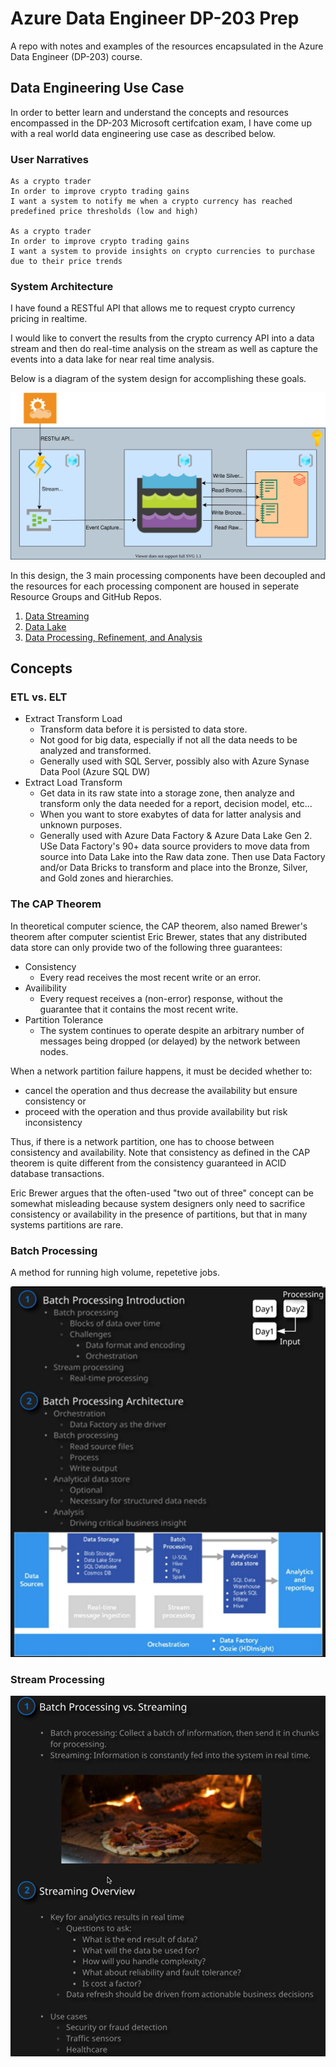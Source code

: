 # Azure Data Engineer DP-203 Prep

A repo with notes and examples of the resources encapsulated in the Azure Data Engineer (DP-203) course.

## Data Engineering Use Case

In order to better learn and understand the concepts and resources encompassed in the DP-203 Microsoft certifcation exam, I have come up with a real world data engineering use case as described below.

### User Narratives

    As a crypto trader
    In order to improve crypto trading gains
    I want a system to notify me when a crypto currency has reached predefined price thresholds (low and high)

    As a crypto trader
    In order to improve crypto trading gains
    I want a system to provide insights on crypto currencies to purchase due to their price trends

### System Architecture

I have found a RESTful API that allows me to request crypto currency pricing in realtime.

I would like to convert the results from the crypto currency API into a data stream and then do real-time analysis on the stream as well as capture the events into a data lake for near real time analysis.

Below is a diagram of the system design for accomplishing these goals.

![Workload Architecture](workload-diagrams/event-hub-capture-ingestion.drawio.svg)

In this design, the 3 main processing components have been decoupled and the resources for each processing component are housed in seperate Resource Groups and GitHub Repos.

1. [Data Streaming](https://github.com/michael-griehm/azure-data-streams)
2. [Data Lake](https://github.com/michael-griehm/azure-data-lake)
3. [Data Processing, Refinement, and Analysis](https://github.com/michael-griehm/azure-databricks)

## Concepts

### ETL vs. ELT

- Extract Transform Load
  - Transform data before it is persisted to data store.
  - Not good for big data, especially if not all the data needs to be analyzed and transformed.
  - Generally used with SQL Server, possibly also with Azure Synase Data Pool (Azure SQL DW)
- Extract Load Transform
  - Get data in its raw state into a storage zone, then analyze and transform only the data needed for a report, decision model, etc...
  - When you want to store exabytes of data for latter analysis and unknown purposes.
  - Generally used with Azure Data Factory & Azure Data Lake Gen 2.  USe Data Factory's 90+ data source providers to move data from source into Data Lake into the Raw data zone.  Then use Data Factory and/or Data Bricks to transform and place into the Bronze, Silver, and Gold zones and hierarchies.

### The CAP Theorem

In theoretical computer science, the CAP theorem, also named Brewer's theorem after computer scientist Eric Brewer, states that any distributed data store can only provide two of the following three guarantees:

- Consistency
  - Every read receives the most recent write or an error.
- Availibility
  - Every request receives a (non-error) response, without the guarantee that it contains the most recent write.
- Partition Tolerance
  - The system continues to operate despite an arbitrary number of messages being dropped (or delayed) by the network between nodes.

When a network partition failure happens, it must be decided whether to:
  
- cancel the operation and thus decrease the availability but ensure consistency 
or
- proceed with the operation and thus provide availability but risk inconsistency

Thus, if there is a network partition, one has to choose between consistency and availability. Note that consistency as defined in the CAP theorem is quite different from the consistency guaranteed in ACID database transactions.

Eric Brewer argues that the often-used "two out of three" concept can be somewhat misleading because system designers only need to sacrifice consistency or availability in the presence of partitions, but that in many systems partitions are rare.

### Batch Processing

A method for running high volume, repetetive jobs.

![Batch Processing Overview](images/databricks/batch-processing-overview.png)

### Stream Processing

![Streaming Overview](images/stream-analytics/streaming-overview.png)
